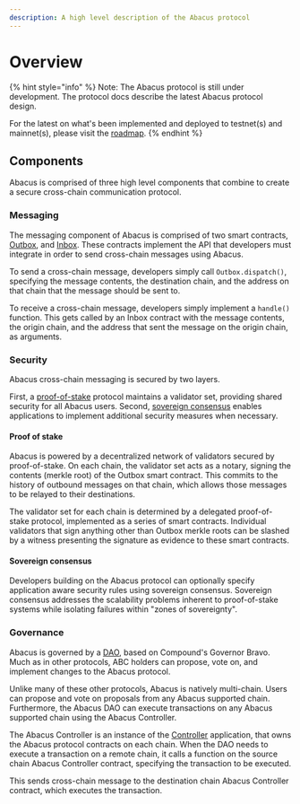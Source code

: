 ```yaml
---
description: A high level description of the Abacus protocol
---
```


# Overview

{% hint style="info" %}
Note: The Abacus protocol is still under development. The protocol docs describe the latest Abacus protocol design.

For the latest on what's been implemented and deployed to testnet(s) and mainnet(s), please visit the [roadmap](../resources/roadmap.md).
{% endhint %}

## Components

Abacus is comprised of three high level components that combine to create a secure cross-chain communication protocol.

### Messaging

The messaging component of Abacus is comprised of two smart contracts, [Outbox](messaging/outbox.md), and  [Inbox](messaging/inbox.md). These contracts implement the API that developers must integrate in order to send cross-chain messages using Abacus.

To send a cross-chain message, developers simply call `Outbox.dispatch()`, specifying the message contents, the destination chain, and the address on that chain that the message should be sent to.

To receive a cross-chain message, developers simply implement a `handle()` function. This gets called by an Inbox contract with the message contents, the origin chain, and the address that sent the message on the origin chain, as arguments.

### Security

Abacus cross-chain messaging is secured by two layers.

First, a [proof-of-stake](security/proof-of-stake.md) protocol maintains a validator set, providing shared security for all Abacus users. Second, [sovereign consensus](security/sovereign-consensus.md) enables applications to implement additional security measures when necessary.

#### Proof of stake

Abacus is powered by a decentralized network of validators secured by proof-of-stake. On each chain, the validator set acts as a notary, signing the contents (merkle root) of the Outbox smart contract. This commits to the history of outbound messages on that chain, which allows those messages to be relayed to their destinations.

The validator set for each chain is determined by a delegated proof-of-stake protocol, implemented as a series of smart contracts. Individual validators that sign anything other than Outbox merkle roots can be slashed by a witness presenting the signature as evidence to these smart contracts.

#### Sovereign consensus

Developers building on the Abacus protocol can optionally specify application aware security rules using sovereign consensus. Sovereign consensus addresses the scalability problems inherent to proof-of-stake systems while isolating failures within "zones of sovereignty".

### Governance

Abacus is governed by a [DAO](governance.md#dao), based on Compound's Governor Bravo. Much as in other protocols, ABC holders can propose, vote on, and implement changes to the Abacus protocol.

Unlike many of these other protocols, Abacus is natively multi-chain. Users can propose and vote on proposals from any Abacus supported chain. Furthermore, the Abacus DAO can execute transactions on any Abacus supported chain using the Abacus Controller.

The Abacus Controller is an instance of the [Controller](../developers/examples/controller.md) application, that owns the Abacus protocol contracts on each chain. When the DAO needs to execute a transaction on a remote chain, it calls a function on the source chain Abacus Controller contract, specifying the transaction to be executed.

This sends cross-chain message to the destination chain Abacus Controller contract, which executes the transaction.
